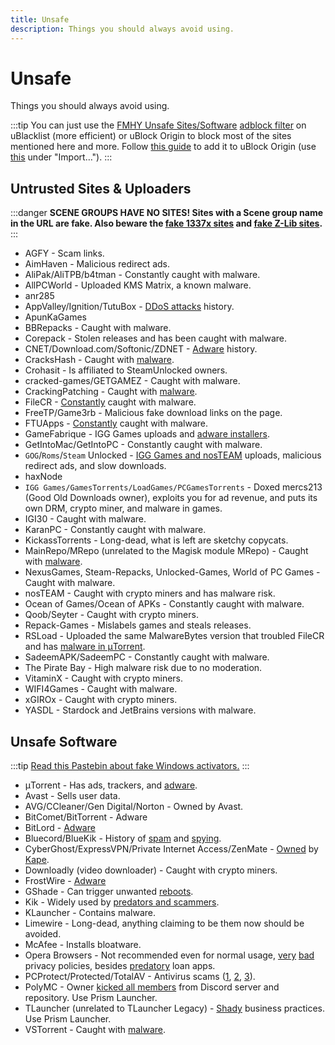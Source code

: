 ```yaml
---
title: Unsafe
description: Things you should always avoid using.
---
```


# Unsafe

Things you should always avoid using.

:::tip
You can just use the
[FMHY Unsafe Sites/Software](https://fmhy.net/unsafesites) [adblock filter](https://github.com/fmhy/FMHYFilterlist)
on uBlacklist (more efficient) or uBlock Origin to block most of the sites
mentioned here and more. Follow [this guide](https://github.com/fmhy/FMHYFilterlist)
to add it to uBlock Origin (use
[this](https://raw.githubusercontent.com/fmhy/FMHYFilterlist/main/filterlist.txt)
under "Import…").
:::

## Untrusted Sites & Uploaders

:::danger
**SCENE GROUPS HAVE NO SITES! Sites with a Scene group name in the URL
are fake. Also beware the [fake 1337x sites](https://redd.it/117fq8t) and
[fake Z-Lib sites](https://redd.it/16xtm67).**
:::

- AGFY - Scam links.
- AimHaven - Malicious redirect ads.
- AliPak/AliTPB/b4tman - Constantly caught with malware.
- AllPCWorld - Uploaded KMS Matrix, a known malware.
- anr285
- AppValley/Ignition/TutuBox -
  [DDoS attacks](https://github.com/fmhy/FMHYedit/pull/307) history.
- ApunKaGames
- BBRepacks - Caught with malware.
- Corepack - Stolen releases and has been caught with malware.
- CNET/Download.com/Softonic/ZDNET -
  [Adware](https://www.reddit.com/r/software/comments/9s7wyb/whats_the_deal_with_sites_like_cnet_softonic_and/e8mtye9)
  history.
- CracksHash - Caught with [malware](https://redd.it/lklst7).
- Crohasit - Is affiliated to SteamUnlocked owners.
- cracked-games/GETGAMEZ - Caught with malware.
- CrackingPatching - Caught with [malware](https://www.reddit.com/r/Piracy/comments/qy6z3c).
- FileCR - [Constantly](https://rentry.co/filecr_malware) caught with malware.
- FreeTP/Game3rb - Malicious fake download links on the page.
- FTUApps - [Constantly](https://redd.it/120xk62) caught with malware.
- GameFabrique - IGG Games uploads and
  [adware installers](https://www.reddit.com/r/FREEMEDIAHECKYEAH/comments/10bh0h9/unsafe_sites_software_thread/jhi7u0h).
- GetIntoMac/GetIntoPC - Constantly caught with malware.
- `GOG`/`Roms`/`Steam` Unlocked -
  [IGG Games and nosTEAM](https://i.ibb.co/VgW2ymY/YUnRNpN.png) uploads,
  malicious redirect ads, and slow downloads.
- haxNode
- `IGG Games/GamesTorrents/LoadGames/PCGamesTorrents` - Doxed mercs213 (Good Old
  Downloads owner), exploits you for ad revenue, and puts its own DRM, crypto
  miner, and malware in games.
- IGI30 - Caught with malware.
- KaranPC - Constantly caught with malware.
- KickassTorrents - Long-dead, what is left are sketchy copycats.
- MainRepo/MRepo (unrelated to the Magisk module MRepo) - Caught with
  [malware](https://rentry.co/zu3i6).
- NexusGames, Steam-Repacks, Unlocked-Games, World of PC Games - Caught with
  malware.
- nosTEAM - Caught with crypto miners and has malware risk.
- Ocean of Games/Ocean of APKs - Constantly caught with malware.
- Qoob/Seyter - Caught with crypto miners.
- Repack-Games - Mislabels games and steals releases.
- RSLoad - Uploaded the same MalwareBytes version that troubled FileCR and has
  [malware in μTorrent](https://i.ibb.co/QXrCfqQ/Untitled.png).
- SadeemAPK/SadeemPC - Constantly caught with malware.
- The Pirate Bay - High malware risk due to no moderation.
- VitaminX - Caught with crypto miners.
- WIFI4Games - Caught with malware.
- xGIROx - Caught with crypto miners.
- YASDL - Stardock and JetBrains versions with malware.

## Unsafe Software

:::tip
[Read this Pastebin about fake Windows activators.](https://pastebin.com/gCmWs2GR)
:::

- μTorrent - Has ads, trackers, and
  [adware](https://www.theverge.com/2015/3/6/8161251/utorrents-secret-bitcoin-miner-adware-malware).
- Avast - Sells user data.
- AVG/CCleaner/Gen Digital/Norton - Owned by Avast.
- BitComet/BitTorrent - Adware
- BitLord -
  [Adware](https://www.virustotal.com/gui/file/3ad1aed8bd704152157ac92afed1c51e60f205fbdce1365bad8eb9b3a69544d0)
- Bluecord/BlueKik - History of [spam](https://redd.it/12h2v6n) and
  [spying](https://rentry.co/tvrnw).
- CyberGhost/ExpressVPN/Private Internet Access/ZenMate -
  [Owned](https://rentry.co/i8dwr) by [Kape](https://www.reddit.com/r/PrivateInternetAccess/comments/q3oye4/former_malware_distributor_kape_technologies_now).
- Downloadly (video downloader) - Caught with crypto miners.
- FrostWire -
  [Adware](https://www.virustotal.com/gui/file/f20d66b647f15a5cd5f590b3065a1ef2bcd9dad307478437766640f16d416bbf/detection)
- GShade - Can trigger unwanted [reboots](https://rentry.co/GShade_notice).
- Kik - Widely used by [predators and scammers](https://youtu.be/9sPaJxRmIPc).
- KLauncher - Contains malware.
- Limewire - Long-dead, anything claiming to be them now should be avoided.
- McAfee - Installs bloatware.
- Opera Browsers - Not recommended even for normal usage, [very](https://www.kuketz-blog.de/opera-datensendeverhalten-desktop-version-browser-check-teil13) [bad](https://rentry.org/ooperagx) privacy policies, besides
  [predatory](https://www.androidpolice.com/2020/01/21/opera-predatory-loans)
  loan apps.
- PCProtect/Protected/TotalAV - Antivirus scams
  ([1](https://www.malwarebytes.com/blog/detections/pup-optional-pcprotect),
  [2](https://youtu.be/PcS3EozgyhI),
  [3](https://www.malwarebytes.com/blog/detections/pup-optional-totalav)).
- PolyMC - Owner [kicked all members](https://www.reddit.com/r/Minecraft/comments/y6lt6s/important_warning_for_users_of_the_polymc_mod) from
  Discord server and repository. Use Prism Launcher.
- TLauncher (unrelated to TLauncher Legacy) -
  [Shady](https://www.reddit.com/r/PiratedGames/comments/zmzzrt) business practices. Use Prism Launcher.
- VSTorrent - Caught with [malware](https://redd.it/x66rz2).
